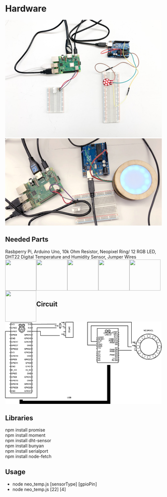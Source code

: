 # Hardware

<img src="https://github.com/nginelli/PIAP/blob/master/_files/IMG_2114.jpg">
<img src="https://github.com/nginelli/PIAP/blob/master/_files/IMG_6888.jpg">

<br />

## Needed Parts

Rasbperry Pi, Arduino Uno, 10k Ohm Resistor, Neopixel Ring/ 12 RGB LED, DHT22 Digital Temperature and Humidity Sensor, Jumper Wires  <br/>
<img align="left" width="100" height="100" src="https://media.digikey.com/photos/Raspberry%20Pi/RASPBERRY-PI-3.jpg">
<img align="left" width="100" height="100" src="https://www.kitronik.co.uk/media/catalog/product/cache/1/image/9df78eab33525d08d6e5fb8d27136e95/4/6/4622_large_arduino_uno_main_board.jpg">
<img align="left" width="100" height="100" src="https://www.jameco.com/Jameco/Products/ProdImag/2237221.jpg">
<img align="left" width="100" height="100" src="https://boutique.semageek.com/741-large_default/neopixel-ring-with-12-led-rgb-led-and-driver-integrated.jpg">
<img align="left" width="100" height="100" src="https://img2.bgxcdn.com/thumb/view/upload/G13charger/SKU031549%20.jpg">
<img align="left" width="100" height="100" src="https://cdn.solarbotics.com/wp-content//uploads/45040-img_6236wht-5.jpg">
<br /><br /><br /><br /><br /><br />

## Circuit

<img src="https://github.com/nginelli/PIAP/blob/master/_files/circuit.png">

<br />

## Libraries
npm install promise <br />
npm install moment <br />
npm install dht-sensor <br />
npm install bunyan <br />
npm install serialport <br />
npm install node-fetch <br />

## Usage
- node neo_temp.js [sensorType] [gpioPin]<br />
- node neo_temp.js [22] [4]

